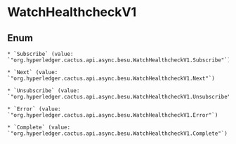 
# WatchHealthcheckV1

## Enum


    * `Subscribe` (value: `"org.hyperledger.cactus.api.async.besu.WatchHealthcheckV1.Subscribe"`)

    * `Next` (value: `"org.hyperledger.cactus.api.async.besu.WatchHealthcheckV1.Next"`)

    * `Unsubscribe` (value: `"org.hyperledger.cactus.api.async.besu.WatchHealthcheckV1.Unsubscribe"`)

    * `Error` (value: `"org.hyperledger.cactus.api.async.besu.WatchHealthcheckV1.Error"`)

    * `Complete` (value: `"org.hyperledger.cactus.api.async.besu.WatchHealthcheckV1.Complete"`)



